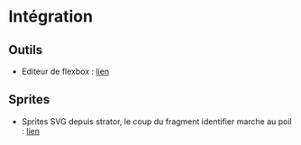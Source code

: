 # Intégration

## Outils

- Editeur de flexbox : [lien](http://briandiehr.com/#/layout-editor?_k=mq4ua6)


## Sprites
- Sprites SVG depuis strator, le coup du fragment identifier marche au poil : [lien](https://css-tricks.com/svg-fragment-identifiers-work/)
